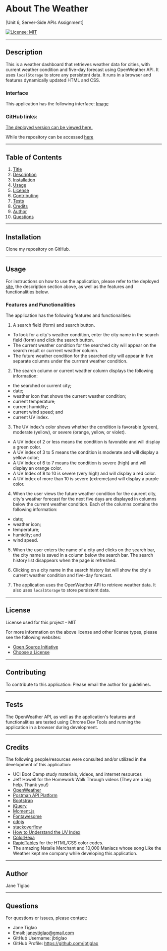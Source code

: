 # About The Weather
[Unit 6, Server-Side APIs Assignment]

[![License: MIT](https://img.shields.io/badge/License-MIT-yellow.svg)](https://opensource.org/licenses/MIT)

  ---
  ## Description

 This is a weather dashboard that retrieves weather data for cities, with current weather condition and five-day forecast using OpenWeather API. It uses `localStorage` to store any persistent data. It runs in a browser and features dynamically updated HTML and CSS.

  ### Interface
 This application has the following interface:
 [Image](Image)

 ### GitHub links: 

 [The deployed version can be viewed here.]()

 While the repository can be accessed [here](https://github.com/jbtiglao/about-the-weather)

  ---
  ## Table of Contents
  1. [Title](#title)
  2. [Description](#description)
  3. [Installation](#installation)
  4. [Usage](#usage)
  5. [License](#license)
  6. [Contributing](#contributing)
  7. [Tests](#tests)
  8. [Credits](#credits)
  9. [Author](#author)
  10. [Questions](#questions)
  
  ---
  ## Installation
  Clone my repository on GitHub.

  
  ---
  ## Usage
  For instructions on how to use the application, please refer to the deployed [site](), the description section above, as well as the features and functionalities below.

   ### Features and Functionalities

   The application has the following features and functionalities:

   1. A search field (form) and search button. 
   - To look for a city's weather condition, enter the city name in the search field (form) and click the search button.
   - The current weather condition for the searched city will appear on the search result or currrent weather column.
   - The future weather condition for the searched city will appear in five separate columns under the currrent weather condition.

   2. The search column or current weather column displays the following information: 
   - the searched or current city; 
   - date;
   - weather icon that shows the current weather condition;
   - current temperature;
   - current humidity; 
   - current wind speed; and 
   - current UV index.

   3. The UV index's color shows whether the condition is favorable (green), moderate (yellow), or severe (orange, yellow, or violet). 
   - A UV index of 2 or less means the condition is favorable and will display a green color.
   - A UV index of 3 to 5 means the condition is moderate and will display a yellow color;
   - A UV index of 6 to 7 means the condition is severe (high) and will display an orange color.
   - A UV Index of 8 to 10 is severe (very high) and will display a red color.
   - A UV index of more than 10 is severe (extreme)and will display a purple color.
   
  4. When the user views the future weather condition for the cuurent city, city's weather forecast for the next five days are displayed in columns below the current weather condition. Each of the columns contains the following information:
- date;
- weather icon;
- temperature;
- humidity; and
- wind speed.

5. When the user enters the name of a city and clicks on the search bar, the city name is saved in a column below the search bar. The search history list disappears when the page is refreshed.

6. Clicking on a city name in the search history list will show the city's current weather condition and five-day forecast.

7. The application uses the OpenWeather API to retrieve weather data. It also uses `localStorage` to store persistent data.

  ---
  ## License
  License used for this project - MIT
  
  For more information on the above license and other license types, please see the following websites:  
  - [Open Source Initiative](https://opensource.org/licenses)
  - [Choose a License](https://choosealicense.com/)

  ---
  ## Contributing
  To contribute to this application: 
  Please email the author for guidelines.

  ---
  ## Tests
  The OpenWeather API, as well as the application's features and functionalities are tested using Chrome Dev Tools and running the application in a browser during development. 

  ---
  ## Credits
  The following people/resources were consulted and/or utilized in the development of this application:
  
  * UCI Boot Camp study materials, videos, and internet resources
  * Jeff Howell for the Homework Walk Through videos (They are a big help. Thank you!)
  * [OpenWeather](https://openweathermap.org/)
  * [Postman API Platform](https://www.postman.com/)
  * [Bootstrap](https://getbootstrap.com/docs/5.1/getting-started/introduction/)
  * [jQuery](https://jquery.com/)
  * [Moment.js](https://momentjs.com/)
  * [Fontawesome](https://fontawesome.com/icons)
  * [cdnjs](https://cdnjs.com/)
  * [stackoverflow](https://stackoverflow.com/questions/10104634/how-to-convert-00b0-degree-sign-unicode-character)
  * [How to Understand the UV Index](https://www.verywellhealth.com/know-your-uv-index-1069524)
  * [ColorHexa](https://www.colorhexa.com/)
  * [RapidTables](https://www.rapidtables.com/web/color/index.html) for the HTML/CSS color codes.
  * The amazing Natalie Merchant and 10,000 Maniacs whose song Like the Weather kept me company while developing this application. 

  ---
  ## Author
  Jane Tiglao

  ---
  ## Questions
  For questions or issues, please contact: 
  - Jane Tiglao 
  - Email: janeytiglao@gmail.com
  - GitHub Username: jbtiglao
  - GitHub Profile: https://github.com/jbtiglao

